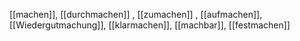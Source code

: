 [[machen]], [[durchmachen]]
, [[zumachen]]
, [[aufmachen]], [[Wiedergutmachung]], [[klarmachen]], [[machbar]], [[festmachen]]
